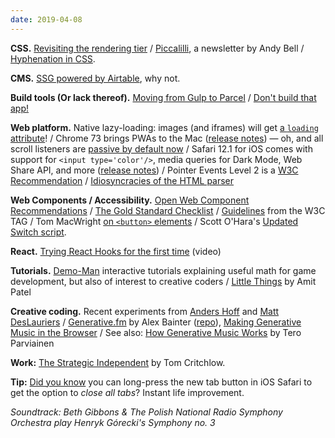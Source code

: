 ```yaml
---
date: 2019-04-08
---
```


__CSS.__ [Revisiting the rendering tier](https://www.theguardian.com/info/2019/apr/04/revisiting-the-rendering-tier) / [Piccalilli](http://piccalil.li/), a newsletter by Andy Bell / [Hyphenation in CSS](http://clagnut.com/blog/2395).

__CMS.__ [SSG powered by Airtable](https://postlight.com/trackchanges/introducing-liftoff-easily-create-a-static-website-powered-by-airtable), why not. 

__Build tools (Or lack thereof).__ [Moving from Gulp to Parcel](https://benfrain.com/moving-from-gulp-to-parcel/) / [Don't build that app!](https://formidable.com/blog/2019/no-build-step/)

__Web platform.__ Native lazy-loading: images (and iframes) will get [a `loading` attribute](https://addyosmani.com/blog/lazy-loading/)! / Chrome 73 brings PWAs to the Mac ([release notes](https://developers.google.com/web/updates/2019/03/nic73)) — oh, and all scroll listeners are [passive by default now](https://www.chromestatus.com/features/6662647093133312) / Safari 12.1 for iOS comes with support for `<input type='color'/>`, media queries for Dark Mode, Web Share API, and more ([release notes](https://webkit.org/blog/8718/new-webkit-features-in-safari-12-1/)) / Pointer Events Level 2 is a [W3C Recommendation](https://www.w3.org/TR/2019/REC-pointerevents2-20190404/) / [Idiosyncracies of the HTML parser](https://htmlparser.info/)

__Web Components / Accessibility.__ [Open Web Component Recommendations](https://open-wc.org/) / [The Gold Standard Checklist](https://github.com/webcomponents/gold-standard/wiki) / [Guidelines](https://www.w3.org/2001/tag/doc/webcomponents-design-guidelines/) from the W3C TAG / Tom MacWright [on `<button>` elements](https://macwright.org/2019/04/06/accessibility-buttons.html) / Scott O'Hara's [Updated Switch script](https://www.scottohara.me/note/2019/04/03/switch-script.html).

__React.__ [Trying React Hooks for the first time](https://www.youtube.com/watch?v=G-aO5hzo1aw) (video)

__Tutorials.__ [Demo-Man](https://demoman.net/) interactive tutorials explaining useful math for game development, but also of interest to creative coders / [Little Things](https://www.redblobgames.com/making-of/little-things/) by Amit Patel

__Creative coding.__ Recent experiments from [Anders Hoff](https://twitter.com/inconvergent/status/1110213502634000385) and [Matt DesLauriers](https://twitter.com/mattdesl/status/1110695190413623296) / [Generative.fm](https://generative.fm) by Alex Bainter ([repo](https://github.com/generative-music/generative.fm)), [Making Generative Music in the Browser](https://medium.com/@metalex9/making-generative-music-in-the-browser-bfb552a26b0b) / See also: [How Generative Music Works](https://teropa.info/loop) by Tero Parviainen

__Work:__ [The Strategic Independent](https://tomcritchlow.com/2019/04/04/the-strategic-independent/) by Tom Critchlow.

__Tip:__ [Did you know](https://twitter.com/danburzo/status/1111169526786342912) you can long-press the new tab button in iOS Safari to get the option to _close all tabs_? Instant life improvement.

_Soundtrack: Beth Gibbons & The Polish National Radio Symphony Orchestra play Henryk Górecki's Symphony no. 3_